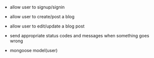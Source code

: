 - allow user to signup/signin

- allow user to create/post a blog

- allow user to edit/update a blog post

- send appropriate status codes and messages when something goes wrong

- mongoose model(user)
